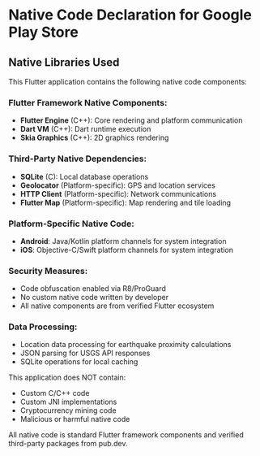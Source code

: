 # Native Code Declaration for Google Play Store

## Native Libraries Used

This Flutter application contains the following native code components:

### Flutter Framework Native Components:
- **Flutter Engine** (C++): Core rendering and platform communication
- **Dart VM** (C++): Dart runtime execution
- **Skia Graphics** (C++): 2D graphics rendering

### Third-Party Native Dependencies:
- **SQLite** (C): Local database operations
- **Geolocator** (Platform-specific): GPS and location services
- **HTTP Client** (Platform-specific): Network communications
- **Flutter Map** (Platform-specific): Map rendering and tile loading

### Platform-Specific Native Code:
- **Android**: Java/Kotlin platform channels for system integration
- **iOS**: Objective-C/Swift platform channels for system integration

### Security Measures:
- Code obfuscation enabled via R8/ProGuard
- No custom native code written by developer
- All native components are from verified Flutter ecosystem

### Data Processing:
- Location data processing for earthquake proximity calculations
- JSON parsing for USGS API responses
- SQLite operations for local caching

This application does NOT contain:
- Custom C/C++ code
- Custom JNI implementations
- Cryptocurrency mining code
- Malicious or harmful native code

All native code is standard Flutter framework components and verified third-party packages from pub.dev.
